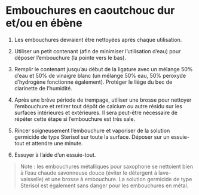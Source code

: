 # Embouchures en caoutchouc dur et/ou en ébène

1. Les embouchures devraient être nettoyées après chaque utilisation.

2. Utiliser un petit contenant (afin de minimiser l’utilisation d’eau) pour
   déposer l’embouchure (la pointe vers le bas).

3. Remplir le contenant jusqu’au début de la ligature avec un mélange 50% d’eau
   et 50% de vinaigre blanc (un mélange 50% eau, 50% peroxyde d’hydrogène
   fonctionne également). Protéger le liège du bec de clarinette de l’humidité.

4. Après une brève période de trempage, utiliser une brosse pour nettoyer
   l’embouchure et retirer tout dépôt de calcium ou autre résidu sur les
   surfaces intérieures et extérieures. Il sera peut-être nécessaire de répéter
   cette étape si l’embouchure est très sale.

5. Rincer soigneusement l’embouchure et vaporiser de la solution germicide de
   type Sterisol sur toute la surface. Déposer sur un essuie-tout et attendre
   une minute.

6. Essuyer à l’aide d’un essuie-tout.

> Note : les embouchures métalliques pour saxophone se nettoient bien à l’eau
> chaude savonneuse douce (éviter le détergent à lave-vaisselle) et une brosse à
> embouchure. La solution germicide de type Sterisol est également sans danger
> pour les embouchures en métal.

